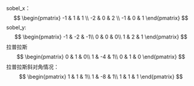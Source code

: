 sobel_x：
$$
\begin{pmatrix}
-1 & 1 & 1 \\
-2 & 0 & 2 \\
-1 & 0 & 1
\end{pmatrix}
$$
sobel_y:
$$
\begin{pmatrix}
-1 & -2 & -1\\
0 & 0 & 0\\
1 & 2 & 1
\end{pmatrix}
$$
拉普拉斯
$$
\begin{pmatrix}
0 & 1 & 0\\
1 & -4 & 1\\
0 & 1 & 0
\end{pmatrix}
$$
拉普拉斯斜对角情况：
$$
\begin{pmatrix}
1 & 1 & 1\\
1 & -8 & 1\\
1 & 1 & 1
\end{pmatrix}
$$
